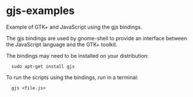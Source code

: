 # gjs-examples
Example of GTK+ and JavaScript using the gjs bindings.

The gjs bindings are used by gnome-shell to provide an interface between the JavaScript language and the GTK+ toolkit. 

The bindings may need to be installed on your distribution:

```
  sudo apt-get install gjs
```

To run the scripts using the bindings, run in a terminal:

```
  gjs <file.js>
```
